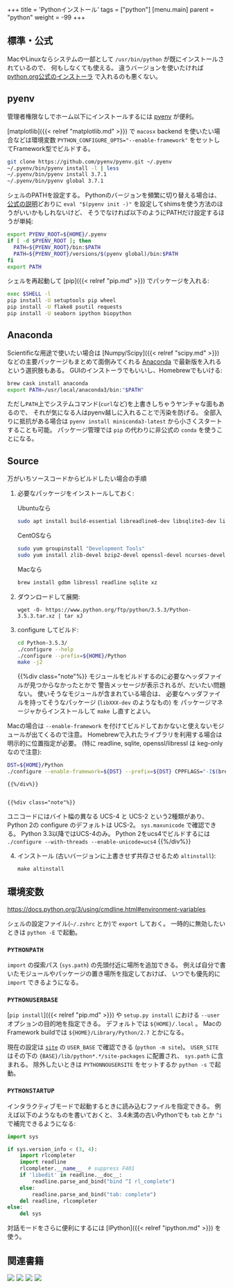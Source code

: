 +++
title = 'Pythonインストール'
tags = ["python"]
[menu.main]
  parent = "python"
  weight = -99
+++

## 標準・公式

MacやLinuxならシステムの一部として
`/usr/bin/python` が既にインストールされているので、
何もしなくても使える。
違うバージョンを使いたければ
[python.org公式のインストーラ](https://www.python.org/downloads/)
で入れるのも悪くない。


## pyenv

管理者権限なしでホーム以下にインストールするには
[pyenv](https://github.com/pyenv/pyenv)
が便利。

[matplotlib]({{< relref "matplotlib.md" >}}) で
`macosx` backend を使いたい場合などは環境変数
`PYTHON_CONFIGURE_OPTS="--enable-framework"`
をセットしてFramework型でビルドする。

```sh
git clone https://github.com/pyenv/pyenv.git ~/.pyenv
~/.pyenv/bin/pyenv install -l | less
~/.pyenv/bin/pyenv install 3.7.1
~/.pyenv/bin/pyenv global 3.7.1
```

シェルのPATHを設定する。
Pythonのバージョンを頻繁に切り替える場合は、
[公式の説明](https://github.com/pyenv/pyenv#installation)どおりに
`eval "$(pyenv init -)"`
を設定してshimsを使う方法のほうがいいかもしれないけど、
そうでなければ以下のようにPATHだけ設定するほうが単純:

```sh
export PYENV_ROOT=${HOME}/.pyenv
if [ -d $PYENV_ROOT ]; then
  PATH=${PYENV_ROOT}/bin:$PATH
  PATH=${PYENV_ROOT}/versions/$(pyenv global)/bin:$PATH
fi
export PATH
```

シェルを再起動して [pip]({{< relref "pip.md" >}}) でパッケージを入れる:

```sh
exec $SHELL -l
pip install -U setuptools pip wheel
pip install -U flake8 psutil requests
pip install -U seaborn ipython biopython
```


## Anaconda

Scientificな用途で使いたい場合は
[Numpy/Scipy]({{< relref "scipy.md" >}})
などの主要パッケージもまとめて面倒みてくれる
[Anaconda](https://docs.continuum.io/anaconda/)
で最新版を入れるという選択肢もある。
GUIのインストーラでもいいし、Homebrewでもいける:

```sh
brew cask install anaconda
export PATH=/usr/local/anaconda3/bin:"$PATH"
```

ただし`PATH`上でシステムコマンド(`curl`など)を上書きしちゃうヤンチャな面もあるので、
それが気になる人はpyenv越しに入れることで汚染を防げる。
全部入りに抵抗がある場合は
`pyenv install miniconda3-latest`
から小さくスタートすることも可能。
パッケージ管理では `pip` の代わりに非公式の `conda` を使うことになる。


## Source

万がいちソースコードからビルドしたい場合の手順

1.  必要なパッケージをインストールしておく:

    Ubuntuなら
    ```sh
    sudo apt install build-essential libreadline6-dev libsqlite3-dev libgdbm-dev zlib1g-dev libbz2-dev liblzma-dev
    ```

    CentOSなら
    ```sh
    sudo yum groupinstall "Development Tools"
    sudo yum install zlib-devel bzip2-devel openssl-devel ncurses-devel sqlite-devel readline-devel gdbm-devel xz-devel
    ```

    Macなら
    ```sh
    brew install gdbm libressl readline sqlite xz
    ```

2.  ダウンロードして展開:

        wget -O- https://www.python.org/ftp/python/3.5.3/Python-3.5.3.tar.xz | tar xJ

3.  configure してビルド:
    ```sh
    cd Python-3.5.3/
    ./configure --help
    ./configure --prefix=${HOME}/Python
    make -j2
    ```

    {{%div class="note"%}}
モジュールをビルドするのに必要なヘッダファイルが見つからなかったとかで
警告メッセージが表示されるが、だいたい問題ない。
使いそうなモジュールが含まれている場合は、
必要なヘッダファイルを持ってそうなパッケージ (`libXXX-dev` のようなもの) を
パッケージマネージャからインストールして `make` し直すとよい。

Macの場合は `--enable-framework`
を付けてビルドしておかないと使えないモジュールが出てくるので注意。
Homebrewで入れたライブラリを利用する場合は明示的に位置指定が必要。
(特に readline, sqlite, openssl/libressl は keg-only なので注意):

```sh
DST=${HOME}/Python
./configure --enable-framework=${DST} --prefix=${DST} CPPFLAGS="-I$(brew --prefix)/include -I$(brew --prefix)/opt/readline/include -I$(brew --prefix)/opt/sqlite/include -I$(brew --prefix)/opt/libressl/include" LDFLAGS="-L$(brew --prefix)/lib -L$(brew --prefix)/opt/readline/lib -L$(brew --prefix)/opt/sqlite/lib -L$(brew --prefix)/opt/libressl/lib"
```
    {{%/div%}}


    {{%div class="note"%}}
ユニコードにはバイト幅の異なる UCS-4 と UCS-2 という2種類があり、
Python 2の configure のデフォルトは UCS-2。
`sys.maxunicode` で確認できる。
Python 3.3以降ではUCS-4のみ。
Python 2をucs4でビルドするには
`./configure --with-threads --enable-unicode=ucs4`
    {{%/div%}}

4.  インストール
    (古いバージョンに上書きせず共存させるため `altinstall`):

        make altinstall


## 環境変数

https://docs.python.org/3/using/cmdline.html#environment-variables

シェルの設定ファイル(`~/.zshrc` とか)で `export` しておく。
一時的に無効したいときは `python -E` で起動。

### `PYTHONPATH`

`import` の探索パス (`sys.path`) の先頭付近に場所を追加できる。
例えば自分で書いたモジュールやパッケージの置き場所を指定しておけば、
いつでも優先的に `import` できるようになる。


### `PYTHONUSERBASE`

[`pip install`]({{< relref "pip.md" >}}) や `setup.py install` における
`--user` オプションの目的地を指定できる。
デフォルトでは `${HOME}/.local` 。
MacのFramework buildでは `${HOME}/Library/Python/2.7` とかになる。

現在の設定は
[`site`](https://docs.python.org/3/library/site.html)
の `USER_BASE` で確認できる (`python -m site`)。
`USER_SITE` はその下の `{BASE}/lib/python*.*/site-packages` に配置され、
`sys.path` に含まれる。
除外したいときは `PYTHONNOUSERSITE` をセットするか `python -s` で起動。


### `PYTHONSTARTUP`

インタラクティブモードで起動するときに読み込むファイルを指定できる。
例えば以下のようなものを書いておくと、
3.4未満の古いPythonでも `tab` とか `^i` で補完できるようになる:

```py
import sys

if sys.version_info < (3, 4):
    import rlcompleter
    import readline
    rlcompleter.__name__  # suppress F401
    if 'libedit' in readline.__doc__:
        readline.parse_and_bind("bind ^I rl_complete")
    else:
        readline.parse_and_bind("tab: complete")
    del readline, rlcompleter
else:
    del sys
```

対話モードをさらに便利にするには [IPython]({{< relref "ipython.md" >}}) を使う。


## 関連書籍

<a href="https://www.amazon.co.jp/dp/479738946X/ref=as_li_ss_il?ie=UTF8&qid=1485612008&sr=8-6&keywords=python&linkCode=li3&tag=heavywatal-22&linkId=5ea5e48ecc83b9439f21406b6f57c062" target="_blank"><img border="0" src="//ws-fe.amazon-adsystem.com/widgets/q?_encoding=UTF8&ASIN=479738946X&Format=_SL250_&ID=AsinImage&MarketPlace=JP&ServiceVersion=20070822&WS=1&tag=heavywatal-22" ></a><img src="https://ir-jp.amazon-adsystem.com/e/ir?t=heavywatal-22&l=li3&o=9&a=479738946X" width="1" height="1" border="0" alt="" style="border:none !important; margin:0px !important;" />
<a href="https://www.amazon.co.jp/dp/487311845X/ref=as_li_ss_il?ie=UTF8&linkCode=li3&tag=heavywatal-22&linkId=72a416f5d10a9e84aaab4b3ee9613329&language=ja_JP" target="_blank"><img border="0" src="//ws-fe.amazon-adsystem.com/widgets/q?_encoding=UTF8&ASIN=487311845X&Format=_SL250_&ID=AsinImage&MarketPlace=JP&ServiceVersion=20070822&WS=1&tag=heavywatal-22&language=ja_JP" ></a><img src="https://ir-jp.amazon-adsystem.com/e/ir?t=heavywatal-22&language=ja_JP&l=li3&o=9&a=487311845X" width="1" height="1" border="0" alt="" style="border:none !important; margin:0px !important;" />
<a href="https://www.amazon.co.jp/dp/4873118417/ref=as_li_ss_il?ie=UTF8&linkCode=li3&tag=heavywatal-22&linkId=6b1a04ec880b6c730bd6e80273e30e9c&language=ja_JP" target="_blank"><img border="0" src="//ws-fe.amazon-adsystem.com/widgets/q?_encoding=UTF8&ASIN=4873118417&Format=_SL250_&ID=AsinImage&MarketPlace=JP&ServiceVersion=20070822&WS=1&tag=heavywatal-22&language=ja_JP" ></a><img src="https://ir-jp.amazon-adsystem.com/e/ir?t=heavywatal-22&language=ja_JP&l=li3&o=9&a=4873118417" width="1" height="1" border="0" alt="" style="border:none !important; margin:0px !important;" />
<a href="https://www.amazon.co.jp/dp/4873117488/ref=as_li_ss_il?ie=UTF8&linkCode=li3&tag=heavywatal-22&linkId=2181a50362009e68f507d44fc38716b4&language=ja_JP" target="_blank"><img border="0" src="//ws-fe.amazon-adsystem.com/widgets/q?_encoding=UTF8&ASIN=4873117488&Format=_SL250_&ID=AsinImage&MarketPlace=JP&ServiceVersion=20070822&WS=1&tag=heavywatal-22&language=ja_JP" ></a><img src="https://ir-jp.amazon-adsystem.com/e/ir?t=heavywatal-22&language=ja_JP&l=li3&o=9&a=4873117488" width="1" height="1" border="0" alt="" style="border:none !important; margin:0px !important;" />
